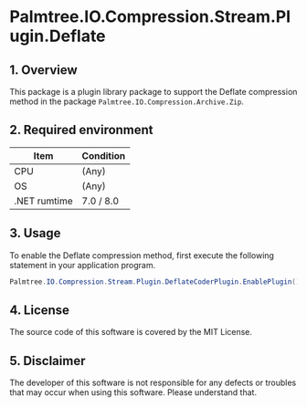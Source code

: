 ﻿# Palmtree.IO.Compression.Stream.Plugin.Deflate

## 1. Overview

<!--
このパッケージは、パッケージ"Palmtree.IO.Compression.Archive.Zip"でDeflate圧縮方式をサポートするためのプラグインライブラリのパッケージです。
-->
This package is a plugin library package to support the Deflate compression method in the package `Palmtree.IO.Compression.Archive.Zip`.

## 2. Required environment


| Item | Condition |
| --- | --- |
| CPU | (Any) |
| OS | (Any) |
| .NET rumtime | 7.0 / 8.0 |

## 3. Usage

<!--
Deflate圧縮方式を有効にするためには、アプリケーションプログラムで最初に以下のステートメントを実行してください。
-->
To enable the Deflate compression method, first execute the following statement in your application program.

```csharp
Palmtree.IO.Compression.Stream.Plugin.DeflateCoderPlugin.EnablePlugin();
```


## 4. License
The source code of this software is covered by the MIT License.

## 5. Disclaimer
The developer of this software is not responsible for any defects or troubles that may occur when using this software. Please understand that.
